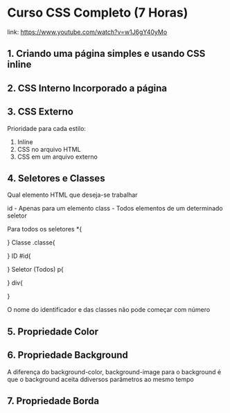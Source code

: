 # Curso CSS Completo (7 Horas)

link: https://www.youtube.com/watch?v=w1J6gY40yMo

## 1. Criando uma página simples e usando CSS inline

## 2. CSS Interno Incorporado a página

## 3. CSS Externo

Prioridade para cada estilo:

1. Inline
2. CSS no arquivo HTML
3. CSS em um arquivo externo

## 4. Seletores e Classes

Qual elemento HTML que deseja-se trabalhar

id - Apenas para um elemento
class - Todos elementos de um determinado seletor

Para todos os seletores
\*{

}
Classe
.classe{

}
ID
#id{

}
Seletor (Todos)
p{

}
div{

}

O nome do identificador e das classes não pode começar com número

## 5. Propriedade Color

## 6. Propriedade Background

A diferença do background-color, background-image para o background é que o background aceita ddiversos parâmetros ao mesmo tempo

## 7. Propriedade Borda
